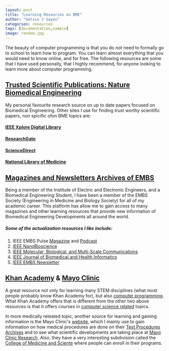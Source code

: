 ```yaml
---
layout: post
title: "Learning Resources on BME"
author: "Getsie J Sayas"
categories: resources
tags: [documentation,sample]
image: random.jpg
---
```


The beauty of computer programming is that you do not need to formally go to school to learn how to program. You can learn almost everything that you would need to know online, and for free. The following resources are some that I have used personally, that I highly recommend, for anyone looking to learn more about computer programming.

## [Trusted Scientific Publications: Nature Biomedical Engineering](https://www.nature.com/natbiomedeng/)

My personal favourite research source on up to date papers focused on Biomedical Engineering. Other sites I use for finding trust worthy scientific papers, non spicific ofon BME topics are: 
#### [IEEE Xplore Digital Library](https://ieeexplore.ieee.org/Xplore/home.jsp)
#### [ResearchGate](https://www.researchgate.net/)
#### [ScienceDirect](https://www.sciencedirect.com/)
#### [National Library of Medicine](https://pubmed.ncbi.nlm.nih.gov/)

## [Magazines and Newsletters Archives of EMBS](https://www.embs.org/resources/)

Being a member of the Institute of Electric and Electronic Engineers, and a Biomedical Engineering Student, I have been a member of the EMBS Society (Engineering in Medicine and Biology Society) for all of my academic career. This platform has allow me to gain access to many magazines and other learning resources that provide new information of Biomedical Engineering Developments all around the world.
##### Some of the actualization resources I like include: 
  1. IEEE EMBS Pulse [Magazine](https://www.embs.org/pulse/) and [Podcast](https://www.embs.org/pulse/media/podcasts/)
  2. [IEEE NanoBioscience](https://www.ieee.org/membership-catalog/productdetail/showProductDetailPage.html?product=PER191-ELE)
  3. [IEEE Molecular, Biological, and Multi-Scale Communications](https://www.ieee.org/membership-catalog/productdetail/showProductDetailPage.html?product=PER475-ELE&searchResults=Y)
  4. [IEEE Journal of Biomedical and Health Informatics](https://ieeexplore.ieee.org/document/10328862)
  5. [IEEE EMBS Newsletter](https://www.embs.org/newsletter/archives/)


## [Khan Academy](https://www.khanacademy.org/) & [Mayo Clinic](https://www.mayo.edu/research)

A great resource not only for learning many STEM disciplines (what most people probably know Khan Academy for), but also [computer programming](https://www.khanacademy.org/computing/computer-programming). What Khan Academy offers that is different from the other two above resources is that it offers courses in [computer science related](https://www.khanacademy.org/computing/computer-science) topics.  

In more medically releated topic, another source for learning and gaining information is the Mayo Clinic's [website](https://www.mayoclinic.org/), which I mainly use to gain information on how medical procedures are done on their [Test Procedures Archives](https://www.mayoclinic.org/tests-procedures) and to see what scientific developments are taking place at [Mayo Clinic Research](https://www.mayo.edu/research). Also, they have a very interesting subdivision called the [College of Medicine and Sciente](https://college.mayo.edu/) where people can enroll in their programs. 

##
